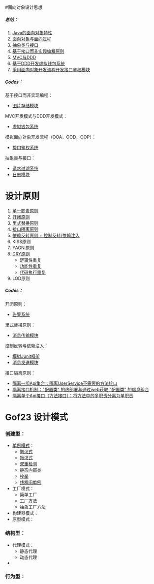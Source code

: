 #面向对象设计思想

##### 总结：

1. [Java的面向对象特性](https://github.com/whl-1998/DesignPattern/blob/master/src/com/whl/summaries/%E8%AE%BE%E8%AE%A1%E5%8E%9F%E5%88%99%E4%B8%8E%E6%80%9D%E6%83%B3%EF%BC%9A%E9%9D%A2%E5%90%91%E5%AF%B9%E8%B1%A1/01_Java%E7%9A%84%E9%9D%A2%E5%90%91%E5%AF%B9%E8%B1%A1%E7%89%B9%E6%80%A7.md)
2. [面向对象与面向过程](https://github.com/whl-1998/DesignPattern/blob/master/src/com/whl/summaries/%E8%AE%BE%E8%AE%A1%E5%8E%9F%E5%88%99%E4%B8%8E%E6%80%9D%E6%83%B3%EF%BC%9A%E9%9D%A2%E5%90%91%E5%AF%B9%E8%B1%A1/02_%E9%9D%A2%E5%90%91%E5%AF%B9%E8%B1%A1%E4%B8%8E%E9%9D%A2%E5%90%91%E8%BF%87%E7%A8%8B.md)
3. [抽象类与接口](https://github.com/whl-1998/DesignPattern/blob/master/src/com/whl/summaries/%E8%AE%BE%E8%AE%A1%E5%8E%9F%E5%88%99%E4%B8%8E%E6%80%9D%E6%83%B3%EF%BC%9A%E9%9D%A2%E5%90%91%E5%AF%B9%E8%B1%A1/03_%E6%8E%A5%E5%8F%A3%E5%92%8C%E6%8A%BD%E8%B1%A1%E7%B1%BB.md)
4. [基于接口而非实现编程原则](https://github.com/whl-1998/DesignPattern/blob/master/src/com/whl/summaries/%E8%AE%BE%E8%AE%A1%E5%8E%9F%E5%88%99%E4%B8%8E%E6%80%9D%E6%83%B3%EF%BC%9A%E9%9D%A2%E5%90%91%E5%AF%B9%E8%B1%A1/04_%E5%9F%BA%E4%BA%8E%E6%8E%A5%E5%8F%A3%E8%80%8C%E9%9D%9E%E5%AE%9E%E7%8E%B0%E7%BC%96%E7%A8%8B%E5%8E%9F%E5%88%99.md)
5. [MVC与DDD](https://github.com/whl-1998/DesignPattern/blob/master/src/com/whl/summaries/%E8%AE%BE%E8%AE%A1%E5%8E%9F%E5%88%99%E4%B8%8E%E6%80%9D%E6%83%B3%EF%BC%9A%E9%9D%A2%E5%90%91%E5%AF%B9%E8%B1%A1/06_%E8%B4%AB%E8%A1%80%E6%A8%A1%E5%9E%8B%E4%B8%8E%E5%85%85%E8%A1%80%E6%A8%A1%E5%9E%8B.md)
6. [基于DDD开发虚拟钱包系统](https://github.com/whl-1998/DesignPattern/blob/master/src/com/whl/summaries/%E8%AE%BE%E8%AE%A1%E5%8E%9F%E5%88%99%E4%B8%8E%E6%80%9D%E6%83%B3%EF%BC%9A%E9%9D%A2%E5%90%91%E5%AF%B9%E8%B1%A1/07_%E5%9F%BA%E4%BA%8EDDD%E6%A8%A1%E5%9E%8B%E7%9A%84%E8%99%9A%E6%8B%9F%E9%92%B1%E5%8C%85%E7%B3%BB%E7%BB%9F%E5%BC%80%E5%8F%91.md)
7. [采用面向对象开发流程开发接口鉴权模块](https://github.com/whl-1998/DesignPattern/blob/master/src/com/whl/summaries/%E8%AE%BE%E8%AE%A1%E5%8E%9F%E5%88%99%E4%B8%8E%E6%80%9D%E6%83%B3%EF%BC%9A%E9%9D%A2%E5%90%91%E5%AF%B9%E8%B1%A1/08_%E5%AF%B9%E6%8E%A5%E5%8F%A3%E9%89%B4%E6%9D%83%E5%8A%9F%E8%83%BD%E5%BC%80%E5%8F%91%E8%BF%9B%E8%A1%8C%E9%9D%A2%E5%90%91%E5%AF%B9%E8%B1%A1%E5%88%86%E6%9E%90.md)

##### Codes：

基于接口而非实现编程：

* [图片存储模块](https://github.com/whl-1998/DesignPattern/tree/master/src/com/whl/codes/oop/basedOnInterface/imgStoreSystem)

MVC开发模式与DDD开发模式：

* [虚拟钱包系统](https://github.com/whl-1998/DesignPattern/tree/master/src/com/whl/codes/oop/mvcAndDDD/VirtualWalletSystem)

模拟面向对象开发流程（OOA，OOD，OOP）：

* [接口鉴权系统](https://github.com/whl-1998/DesignPattern/tree/master/src/com/whl/codes/oop/apiRPCsystem)

抽象类与接口：

* [请求过滤系统](https://github.com/whl-1998/DesignPattern/tree/master/src/com/whl/codes/oop/abstractClassAndInterface/filterSystem)
* [日志模块](https://github.com/whl-1998/DesignPattern/tree/master/src/com/whl/codes/oop/abstractClassAndInterface/logSystem)



# 设计原则

1. [单一职责原则](https://github.com/whl-1998/DesignPattern/blob/master/src/com/whl/summaries/%E8%AE%BE%E8%AE%A1%E5%8E%9F%E5%88%99%E4%B8%8E%E6%80%9D%E6%83%B3%EF%BC%9A%E8%AE%BE%E8%AE%A1%E5%8E%9F%E5%88%99/01_SOLID_%E5%8D%95%E4%B8%80%E8%81%8C%E8%B4%A3%E5%8E%9F%E5%88%99.md)
2. [开闭原则](https://github.com/whl-1998/DesignPattern/blob/master/src/com/whl/summaries/%E8%AE%BE%E8%AE%A1%E5%8E%9F%E5%88%99%E4%B8%8E%E6%80%9D%E6%83%B3%EF%BC%9A%E8%AE%BE%E8%AE%A1%E5%8E%9F%E5%88%99/02_SOLID_%E5%BC%80%E9%97%AD%E5%8E%9F%E5%88%99.md)
3. [里式替换原则](https://github.com/whl-1998/DesignPattern/blob/master/src/com/whl/summaries/%E8%AE%BE%E8%AE%A1%E5%8E%9F%E5%88%99%E4%B8%8E%E6%80%9D%E6%83%B3%EF%BC%9A%E8%AE%BE%E8%AE%A1%E5%8E%9F%E5%88%99/03_SOLID_%E9%87%8C%E5%BC%8F%E6%9B%BF%E6%8D%A2%E5%8E%9F%E5%88%99.md)
4. [接口隔离原则](https://github.com/whl-1998/DesignPattern/blob/master/src/com/whl/summaries/%E8%AE%BE%E8%AE%A1%E5%8E%9F%E5%88%99%E4%B8%8E%E6%80%9D%E6%83%B3%EF%BC%9A%E8%AE%BE%E8%AE%A1%E5%8E%9F%E5%88%99/04_SOLID_%E6%8E%A5%E5%8F%A3%E9%9A%94%E7%A6%BB%E5%8E%9F%E5%88%99.md)
5. [依赖反转原则 + 控制反转/依赖注入](https://github.com/whl-1998/DesignPattern/blob/master/src/com/whl/summaries/%E8%AE%BE%E8%AE%A1%E5%8E%9F%E5%88%99%E4%B8%8E%E6%80%9D%E6%83%B3%EF%BC%9A%E8%AE%BE%E8%AE%A1%E5%8E%9F%E5%88%99/05_SOLID_%E4%BE%9D%E8%B5%96%E5%8F%8D%E8%BD%AC%E5%8E%9F%E5%88%99_%E4%BE%9D%E8%B5%96%E6%B3%A8%E5%85%A5%E4%B8%8E%E6%8E%A7%E5%88%B6%E5%8F%8D%E8%BD%AC.md)
6. KISS原则
7. YAGNI原则
8. [DRY原则](https://github.com/whl-1998/DesignPattern/blob/master/src/com/whl/summaries/%E8%AE%BE%E8%AE%A1%E5%8E%9F%E5%88%99%E4%B8%8E%E6%80%9D%E6%83%B3%EF%BC%9A%E8%AE%BE%E8%AE%A1%E5%8E%9F%E5%88%99/08_DRY%E5%8E%9F%E5%88%99.md)
   * [逻辑性重复](https://github.com/whl-1998/DesignPattern/tree/master/src/com/whl/codes/designPrinciples/dry/logical)
   * [功能性重复](https://github.com/whl-1998/DesignPattern/tree/master/src/com/whl/codes/designPrinciples/dry/function)
   * [代码执行重复](https://github.com/whl-1998/DesignPattern/tree/master/src/com/whl/codes/designPrinciples/dry/codes)
9. LOD原则

##### Codes：

开闭原则：

* [告警系统](https://github.com/whl-1998/DesignPattern/tree/master/src/com/whl/codes/designPrinciples/openClosePrincipe/alertSystem)

里式替换原则：

* [消息传输模块](https://github.com/whl-1998/DesignPattern/tree/master/src/com/whl/codes/designPrinciples/liskovSubstitutionPrinciple/transportSystem)

控制反转与依赖注入：

* [模拟Junit框架](https://github.com/whl-1998/DesignPattern/tree/master/src/com/whl/codes/designPrinciples/iocAndDi/junitSystem)
* [消息发送模块](https://github.com/whl-1998/DesignPattern/tree/master/src/com/whl/codes/designPrinciples/iocAndDi/notifySystem)

接口隔离原则：

* [隔离一组Api集合：隔离UserService不需要的方法接口](https://github.com/whl-1998/DesignPattern/tree/master/src/com/whl/codes/designPrinciples/interfaceSegregationPrinciple/segregationApis)
* [隔离接口机制："配置类" 的热部署与通过web获取 "配置类" 的信息组合](https://github.com/whl-1998/DesignPattern/tree/master/src/com/whl/codes/designPrinciples/interfaceSegregationPrinciple/segregationInteface)
* [隔离单个Api接口（方法接口）：将方法中的多职责分离为单职责](https://github.com/whl-1998/DesignPattern/tree/master/src/com/whl/codes/designPrinciples/interfaceSegregationPrinciple/segregationSingleApi)



# Gof23 设计模式

### 创建型：

* [单例模式]([https://github.com/whl-1998/DesignPattern/blob/master/src/com/whl/summaries/%E8%AE%BE%E8%AE%A1%E6%A8%A1%E5%BC%8F%E4%B8%8E%E8%8C%83%E5%BC%8F%EF%BC%9A%E5%88%9B%E5%BB%BA%E5%9E%8B/01_%E5%8D%95%E4%BE%8B%E6%A8%A1%E5%BC%8F.md](https://github.com/whl-1998/DesignPattern/blob/master/src/com/whl/summaries/设计模式与范式：创建型/01_单例模式.md))：
  * [懒汉式](https://github.com/whl-1998/DesignPattern/blob/master/src/com/whl/codes/designPatterns/creation/singleton/IdGenerator.java)
  * [饿汉式](https://github.com/whl-1998/DesignPattern/blob/master/src/com/whl/codes/designPatterns/creation/singleton/IdGeneratorLazyLoad.java)
  * [双重检测](https://github.com/whl-1998/DesignPattern/blob/master/src/com/whl/codes/designPatterns/creation/singleton/IdGeneratorDoubleCheck.java)
  * [静态内部类](https://github.com/whl-1998/DesignPattern/blob/master/src/com/whl/codes/designPatterns/creation/singleton/IdGeneratorInnerClz.java)
  * [枚举](https://github.com/whl-1998/DesignPattern/blob/master/src/com/whl/codes/designPatterns/creation/singleton/IdGeneratorEnum.java)
  * [线程间单例](https://github.com/whl-1998/DesignPattern/blob/master/src/com/whl/codes/designPatterns/creation/singleton/IdGeneratorOfThread.java)
* 工厂模式：
  * 简单工厂
  * 工厂方法
  * 抽象工厂方法
* 构建器模式：
* 原型模式：

### 结构型：

* 代理模式：
  * 静态代理
  * 动态代理
* 

### 行为型：


